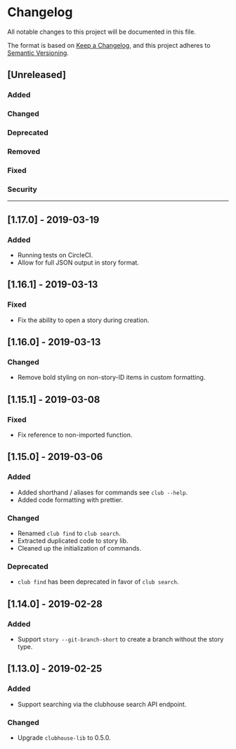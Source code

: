# Changelog
All notable changes to this project will be documented in this file.

The format is based on [Keep a Changelog](https://keepachangelog.com/en/1.0.0/),
and this project adheres to [Semantic Versioning](https://semver.org/spec/v2.0.0.html).

## [Unreleased]
### Added
### Changed
### Deprecated
### Removed
### Fixed
### Security

---

## [1.17.0] - 2019-03-19
### Added
- Running tests on CircleCI.
- Allow for full JSON output in story format.

## [1.16.1] - 2019-03-13
### Fixed
- Fix the ability to open a story during creation.

## [1.16.0] - 2019-03-13
### Changed
- Remove bold styling on non-story-ID items in custom formatting.

## [1.15.1] - 2019-03-08
### Fixed
- Fix reference to non-imported function.

## [1.15.0] - 2019-03-06
### Added
- Added shorthand / aliases for commands see `club --help`.
- Added code formatting with prettier.

### Changed
- Renamed `club find` to `club search`.
- Extracted duplicated code to story lib.
- Cleaned up the initialization of commands.

### Deprecated
-  `club find` has been deprecated in favor of `club search`.

## [1.14.0] - 2019-02-28
### Added
- Support `story --git-branch-short` to create a branch without the story type.

## [1.13.0] - 2019-02-25
### Added
- Support searching via the clubhouse search API endpoint.

### Changed
- Upgrade `clubhouse-lib` to 0.5.0.
